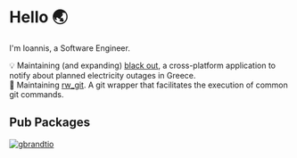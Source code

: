 
# Hello :earth_asia:
I'm Ioannis, a Software Engineer.

:bulb: Maintaining (and expanding) [black out](https://github.com/gbrandtio/black-out), a cross-platform application to notify about planned electricity outages in Greece.  
:construction_worker: Maintaining [rw_git](https://pub.dev/packages/rw_git). A git wrapper that facilitates the execution of common git commands.

## Pub Packages
<a href="https://pub.dev/publishers/pub.gbrandtio.dev/packages">
<p align="left"> <img src="https://img.shields.io/badge/Published-Libraries-0175ca?style=for-the-badge&logo=flutter" alt="gbrandtio" /> </p>
<a/>

<!--## Open Source Projects
[![black-out](https://github-readme-stats-gbrandtio.vercel.app/api/pin/?username=gbrandtio&repo=black-out)](https://github.com/gbrandtio/black-out)
[![rw-git](https://github-readme-stats-gbrandtio.vercel.app/api/pin/?username=gbrandtio&repo=rw-git)](https://github.com/gbrandtio/rw-git)
[![rw-debouncer](https://github-readme-stats-gbrandtio.vercel.app/api/pin/?username=gbrandtio&repo=rw-debouncer)](https://github.com/gbrandtio/rw-debouncer)

## GitHub Stats
[![Ioanni's's GitHub stats](https://github-readme-stats-gbrandtio.vercel.app/api?username=gbrandtio&count_private=true&show_icons=true&hide_title=true&include_all_commits=true)](https://github.com/gbrandtio/github-readme-stats)  

[![Top Langs](https://github-readme-stats-gbrandtio.vercel.app/api/top-langs/?username=gbrandtio&langs_count=8&layout=compact)](https://github.com/gbrandtio/github-readme-stats)

## StackOverflow
[![Ioannis Brant-Ioannidis StackOverflow](https://github-readme-stackoverflow.vercel.app/?userID=6392398&layout=compact&theme=light)](https://stackoverflow.com/users/6392398/ioannis-brant-ioannidis)-->
